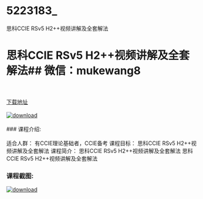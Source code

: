 # 5223183_
思科CCIE RSv5 H2++视频讲解及全套解法
# 思科CCIE RSv5 H2++视频讲解及全套解法## 微信：mukewang8
<br/></br>[下载地址](http://www.36tz.cn/article/5223183 "下载地址")
<br/></br>[![download](http://36tz.cn/muke_img/2022_03_1-40-300x155.png "下载地址")](http://www.36tz.cn/article/5223183 "下载地址")
<br/></br>### 课程介绍:<br/></br>适合人群：
有CCIE理论基础者，CCIE备考
课程目标：
思科CCIE RSv5 H2++视频讲解及全套解法
课程简介：
思科CCIE RSv5 H2++视频讲解及全套解法
思科CCIE RSv5 H2++视频讲解及全套解法

### 课程截图:
[![download](http://36tz.cn/muke_img/2022_03_2-21.png "下载地址")](http://www.36tz.cn/article/5223183 "下载地址")
